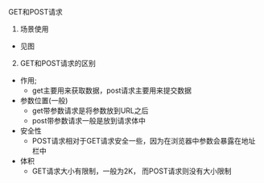 GET和POST请求
1. 场景使用
- 见图

2. GET和POST请求的区别
- 作用;
    - get主要用来获取数据，post请求主要用来提交数据
- 参数位置(一般)
    - get带参数请求是将参数放到URL之后
    - post带参数请求一般是放到请求体中
- 安全性
    - POST请求相对于GET请求安全一些，因为在浏览器中参数会暴露在地址栏中
- 体积
    - GET请求大小有限制，一般为2K， 而POST请求则没有大小限制
